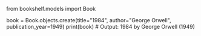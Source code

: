 from bookshelf.models import Book

book = Book.objects.create(title="1984", author="George Orwell", publication_year=1949)
print(book)  # Output: 1984 by George Orwell (1949)
